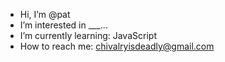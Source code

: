 - Hi, I’m @pat
- I’m interested in ___...
- I’m currently learning: JavaScript
- How to reach me: chivalryisdeadly@gmail.com

<!---
coming soon
--->
